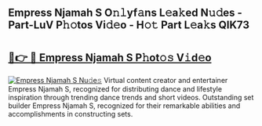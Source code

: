 ## Empress Njamah S O𝚗𝚕yf𝚊ns L𝚎a𝚔ed N𝚞𝚍es - Part-LuV P𝚑𝚘tos Vi𝚍𝚎o - H𝚘𝚝 Part L𝚎a𝚔s QIK73

# <h2><a href="http://kf6cvp.oniu.top/?m=Empress+Njamah+S">🔗👉 🔴 Empress Njamah S P𝚑ot𝚘𝚜 V𝚒d𝚎o</a></h2>

[![Empress Njamah S Nu𝚍e𝚜](https://i.imgur.com/0qMVB7G.gif)](http://kf6cvp.oniu.top/?m=Empress+Njamah+S)
Virtual content creator and entertainer Empress Njamah S, recognized for distributing dance and lifestyle inspiration through trending dance trends and short videos. Outstanding set builder Empress Njamah S, recognized for their remarkable abilities and accomplishments in constructing sets.  
